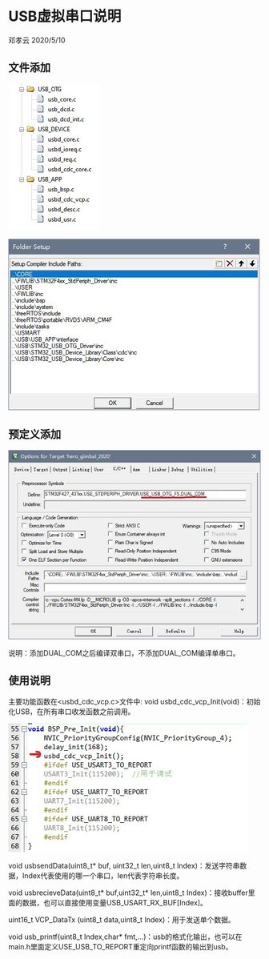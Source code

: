 # USB虚拟串口说明

邓孝云 2020/5/10

## 文件添加

![添加文件](.\files.jpg)

![添加文件](.\heads.jpg)

## 预定义添加

![PreDef](.\PreDef.jpg)

说明：添加DUAL_COM之后编译双串口，不添加DUAL_COM编译单串口。

## 使用说明

主要功能函数在<usbd_cdc_vcp.c>文件中:
void usbd_cdc_vcp_Init(void)：初始化USB，在所有串口收发函数之前调用。

![bsp_pre_init](.\bsp_pre_init.jpg)

void usbsendData(uint8_t* buf, uint32_t len,uint8_t Index)：发送字符串数据，Index代表使用的哪一个串口，len代表字符串长度。

void usbrecieveData(uint8_t* buf,uint32_t* len,uint8_t Index)：接收buffer里面的数据，也可以直接使用变量USB_USART_RX_BUF[Index]。

uint16_t VCP_DataTx   (uint8_t data,uint8_t Index)：用于发送单个数据。

void usb_printf(uint8_t Index,char* fmt,...)：usb的格式化输出，也可以在main.h里面定义USE_USB_TO_REPORT重定向printf函数的输出到usb。
